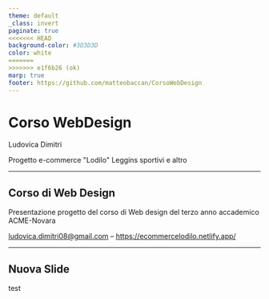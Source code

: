 ```yaml
---
theme: default
_class: invert
paginate: true
<<<<<<< HEAD
background-color: #3D3D3D
color: white
=======
>>>>>>> e1f6b26 (ok)
marp: true
footer: https://github.com/matteobaccan/CorsoWebDesign
---
```


# Corso WebDesign
Ludovica Dimitri

Progetto e-commerce "Lodilo" 
Leggins sportivi e altro



<!-- _paginate: true -->
<!-- _footer: "" -->
<!-- style: "
img[alt~='center'] {
  display: block;
  margin: 0 auto;
}
" -->

---

## Corso di Web Design

Presentazione progetto del corso di Web design del terzo anno accademico
ACME-Novara

ludovica.dimitri08@gmail.com – <https://ecommercelodilo.netlify.app/>

---

## Nuova Slide

test
